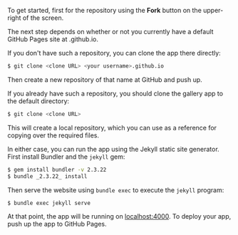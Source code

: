 To get started, first for the repository using the **Fork** button on the upper-right of the screen.

The next step depends on whether or not you currently have a default GitHub Pages site at <your username>.github.io.

If you don't have such a repository, you can clone the app there directly:

```bash
$ git clone <clone URL> <your username>.github.io
```

Then create a new repository of that name at GitHub and push up.

If you already have such a repository, you should clone the gallery app to the default directory:

```bash
$ git clone <clone URL>
```

This will create a local repository, which you can use as a reference for copying over the required files.

In either case, you can run the app using the Jekyll static site generator. First install Bundler and the `jekyll` gem:

```bash
$ gem install bundler -v 2.3.22
$ bundle _2.3.22_ install
```

Then serve the website using `bundle exec` to execute the `jekyll` program:

```bash
$ bundle exec jekyll serve
```

At that point, the app will be running on [localhost:4000](http://localhost:4000/). To deploy your app, push up the app to GitHub Pages.
